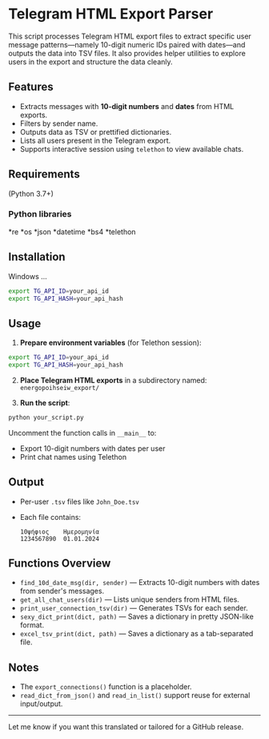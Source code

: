 
# Telegram HTML Export Parser

This script processes Telegram HTML export files to extract specific user message patterns—namely 10-digit numeric IDs paired with dates—and outputs the data into TSV files. It also provides helper utilities to explore users in the export and structure the data cleanly.

## Features

* Extracts messages with **10-digit numbers** and **dates** from HTML exports.
* Filters by sender name.
* Outputs data as TSV or prettified dictionaries.
* Lists all users present in the Telegram export.
* Supports interactive session using `telethon` to view available chats.

## Requirements

(Python 3.7+)

### Python libraries
*re
*os
*json
*datetime
*bs4
*telethon


## Installation
 Windows ...

```bash
export TG_API_ID=your_api_id
export TG_API_HASH=your_api_hash
```
 
## Usage

1. **Prepare environment variables** (for Telethon session):

```bash
export TG_API_ID=your_api_id
export TG_API_HASH=your_api_hash
```

2. **Place Telegram HTML exports** in a subdirectory named: `energopoihseiw_export/`

3. **Run the script**:

```bash
python your_script.py
```

Uncomment the function calls in `__main__` to:

* Export 10-digit numbers with dates per user
* Print chat names using Telethon

## Output

* Per-user `.tsv` files like `John_Doe.tsv`
* Each file contains:

  ```
  10ψήφιος    Ημερομηνία
  1234567890  01.01.2024
  ```

## Functions Overview

* `find_10d_date_msg(dir, sender)` — Extracts 10-digit numbers with dates from sender's messages.
* `get_all_chat_users(dir)` — Lists unique senders from HTML files.
* `print_user_connection_tsv(dir)` — Generates TSVs for each sender.
* `sexy_dict_print(dict, path)` — Saves a dictionary in pretty JSON-like format.
* `excel_tsv_print(dict, path)` — Saves a dictionary as a tab-separated file.

## Notes

* The `export_connections()` function is a placeholder.
* `read_dict_from_json()` and `read_in_list()` support reuse for external input/output.

---

Let me know if you want this translated or tailored for a GitHub release.
